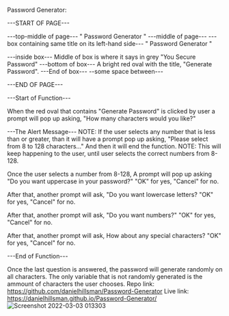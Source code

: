 Password Generator:

---START OF PAGE---

---top-middle of page---
" Password Generator "
---middle of page---
---box containing same title on its left-hand side---
" Password Generator "

---inside box---
Middle of box is where it says in grey "You Secure Password"
---bottom of box---
A bright red oval with the title, "Generate Password".
---End of box---
--some space between---

---END OF PAGE---

---Start of Function---

When the red oval that contains "Generate Password" is clicked by user
a prompt will pop up asking, "How many characters would you like?"

---The Alert Message---
NOTE: If the user selects any number that is less than or greater,
than it will have a prompt pop up asking,
"Please select from 8 to 128 characters..."
And then it will end the function.
NOTE: This will keep happening to the user, until user selects the correct numbers from 8-128.

Once the user selects a number from 8-128,
A prompt will pop up asking "Do you want uppercase in your password?"
"OK" for yes, "Cancel" for no.

After that, another prompt will ask,
"Do you want lowercase letters?
"OK" for yes, "Cancel" for no.

After that, another prompt will ask,
"Do you want numbers?"
"OK" for yes, "Cancel" for no.

After that, another prompt will ask,
How about any special characters?
"OK" for yes, "Cancel" for no.

---End of Function---

Once the last question is answered, the password will generate randomly on all characters.
The only variable that is not randomly generated is the ammount of characters the user chooses.
Repo link:
https://github.com/danielhillsman/Password-Generator
Live link:
 https://danielhillsman.github.io/Password-Generator/
![Screenshot 2022-03-03 013303](https://user-images.githubusercontent.com/99533951/156541994-65a5a724-717b-418a-a24f-31d144ce84d4.png)
